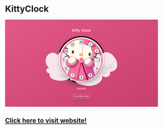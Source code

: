 # KittyClock

![KittyClock](https://raw.githubusercontent.com/AndreaManuppelli/KittyClock/refs/heads/main/docs/img/preview-min.png)

## [Click here to visit website!](https://andreamanuppelli.github.io/KittyClock/)
